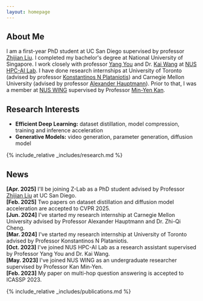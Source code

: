 ```yaml
---
layout: homepage
---
```


## About Me

I am a first-year PhD student at UC San Diego supervised by professor [Zhijian Liu](https://zhijianliu.com/). I completed my bachelor's degree at National University of Singapore. I work closely with professor [Yang You](https://www.comp.nus.edu.sg/~youy/) and Dr. [Kai Wang](https://kaiwang960112.github.io/) at [NUS HPC-AI Lab](https://ai.comp.nus.edu.sg/). I have done research internships at University of Toronto (advised by professor [Konstantinos N Plataniotis](https://www.plataniotis.com/)) and Carnegie Mellon University (advised by professor [Alexander Hauptmann](https://www.cs.cmu.edu/~alex/)). Prior to that, I was a member at [NUS WING](https://wing.comp.nus.edu.sg/) supervised by Professor [Min-Yen Kan](https://www.comp.nus.edu.sg/~kanmy/).


## Research Interests

- **Efficient Deep Learning:** dataset distillation, model compression, training and inference acceleration
- **Generative Models:** video generation, parameter generation, diffusion model

{% include_relative _includes/research.md %}

## News

**[Apr. 2025]**  I'll be joining Z-Lab as a PhD student advised by Professor [Zhijian Liu](https://zhijianliu.com/) at UC San Diego. \
**[Feb. 2025]**  Two papers on dataset distillation and diffusion model acceleration are accepted to CVPR 2025. \
**[Jun. 2024]**  I've started my research internship at Carnegie Mellon University advised by Professor Alexander Hauptmann and Dr. Zhi-Qi Cheng. \
**[Mar. 2024]**  I've started my research internship at University of Toronto advised by Professor Konstantinos N Plataniotis. \
**[Oct. 2023]**  I've joined NUS HPC-AI Lab as a research assistant supervised by Professor Yang You and Dr. Kai Wang. \
**[May. 2023]**  I've joined NUS WING as an undergraduate researcher supervised by Professor Kan Min-Yen. \
**[Feb. 2023]**  My paper on multi-hop question answering is accepted to ICASSP 2023.

{% include_relative _includes/publications.md %}

